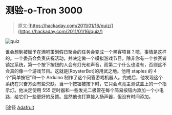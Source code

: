 # 测验-o-Tron 3000

> 原文:[https://hackaday.com/2011/01/16/quiz/](https://hackaday.com/2011/01/16/quiz/)

![](../Images/d518698505fd75c9668468e6baf6201a.png "quiz")

谁会想到被赋予在酒吧策划假日聚会的任务会变成一个黑客项目？嗯，事情是这样的。一个委员会负责庆祝活动，并决定做一个模拟游戏节目。除非你有一个参赛者锁定系统，第一个按下按钮的人会有灯光和声音，而第二个什么也没有，否则这不会真的像一个游戏节目。这就是[RoysterBot]的用武之地。他用 staples 的 4 个“简单按钮”和一个 Arduino 制作了这个问答游戏机器人。完成后，他发现这个系统在兴奋方面有些欠缺。当一个按钮被按下时，它只会点亮主测试盒上的一个指示灯。他决定使用 555 定时器和一些发光二极管在每个简易按钮内添加一个小电路，给它们一些更好的反馈。显然他也打算接入扬声器，但没有时间添加。

[途径 [Adafruit](http://www.adafruit.com/blog/2011/01/11/quiz-o-tron-3000/)